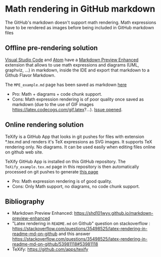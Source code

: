 # Math rendering in GitHub markdown

The GitHub's markdown doesn't support math rendering.
Math expressions have to be rendered as images before being included in GitHub markdown files

## Offline pre-rendering solution

[Visual Studio Code](https://code.visualstudio.com) and [Atom](https://atom.io) have a [Markdown Preview Enhanced](https://shd101wyy.github.io/markdown-preview-enhanced) extension that allows to use math expressions and diagrams (UML, graphviz, ...) in markdown, inside the IDE and export that markdown to a Github Flavor Markdown.

The `MPE_example.md` page has been saved as markdown [here](MPE_example_.md)

* Pro: Math + diagrams + code chunk support.
* Cons: Math expression rendering is of poor quality once saved as markdown (due to the use of GIF images https://latex.codecogs.com/gif.latex?...). [Issue opened](https://github.com/shd101wyy/vscode-markdown-preview-enhanced/issues/189).

## Online rendering solution

TeXify is a GitHub App that looks in git pushes for files with extension *.tex.md and renders it's TeX expressions as SVG images.
It supports TeX rendering only. No diagrams. It can be used easily when editing files online on github web site.

TeXify GitHub App is installed on this GitHub repository.
The `TeXify_example.tex.md` page in this repository is then automatically processed on git pushes to generate [this page](TeXify_example.md)

* Pro: Math expression rendering is of good quality.
* Cons: Only Math support, no diagrams, no code chunk support.

## Bibliography

- Markdown Preview Enhanced: https://shd101wyy.github.io/markdown-preview-enhanced
- "Latex rendering in `README.md` on Github" question on stackoverflow :  https://stackoverflow.com/questions/35498525/latex-rendering-in-readme-md-on-github and this answer https://stackoverflow.com/questions/35498525/latex-rendering-in-readme-md-on-github/53981118#53981118
- TeXify: https://github.com/apps/texify